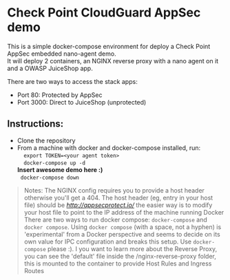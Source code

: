 # Check Point CloudGuard AppSec demo
 
 This is a simple docker-compose environment for deploy a Check Point AppSec embedded nano-agent demo.  
 It will deploy 2 containers, an NGINX reverse proxy with a nano agent on it and a OWASP JuiceShop app.


There are two ways to access the stack apps:  
* Port 80: Protected by AppSec  
* Port 3000: Direct to JuiceShop (unprotected)  
  
## Instructions:
 
* Clone the repository
* From a machine with docker and docker-compose installed, run:  
`  export TOKEN=<your agent token>`  
`  docker-compose up -d`  
__Insert awesome demo here :)__  
`  docker-compose down `  
 


> Notes: 
> The NGINX config requires you to provide a host header otherwise you'll get a 404. The host header (eg, entry in your host file) should be *http://appsecprotect.io/* the easier way is to modify your host file to point to the IP address of the machine running Docker
> There are two ways to run docker compose: `docker-compose` and `docker compose`. Using `docker compose` (with a space, not a hyphen) is 'experimental' from a Docker perspective and seems to decide on its own value for IPC configuration and breaks this setup. Use `docker-compose` please :).
> I you want to learn more about the Reverse Proxy, you can see the 'default' file inside the /nginx-reverse-proxy folder, this is mounted to the container to provide Host Rules and Ingress Routes
